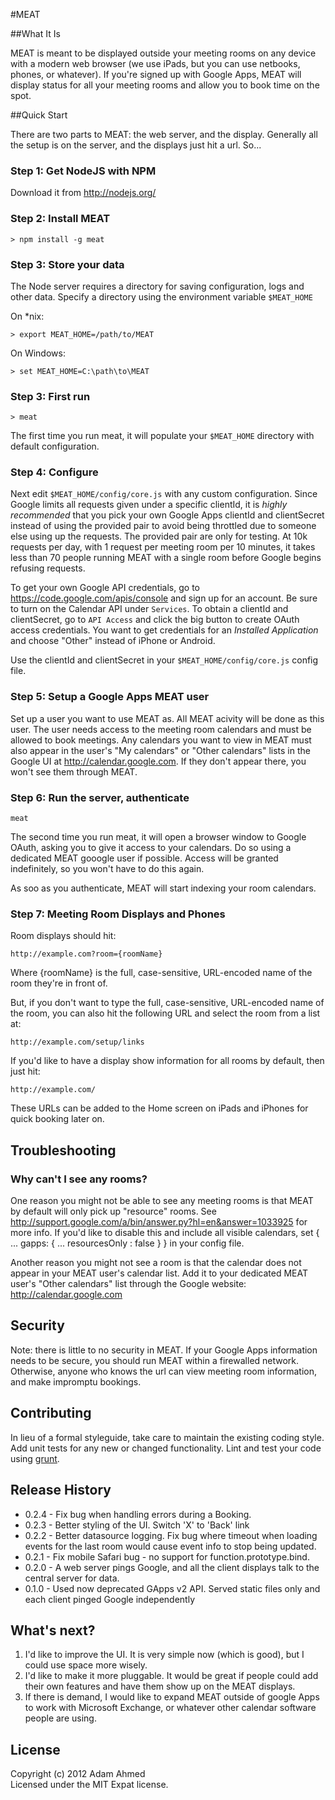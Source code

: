 #MEAT

##What It Is

MEAT is meant to be displayed outside your meeting rooms on any device with a 
modern web browser (we use iPads, but you can use netbooks, phones, or whatever).
If you're signed up with Google Apps, MEAT will display status for all your 
meeting rooms and allow you to book time on the spot.

##Quick Start

There are two parts to MEAT: the web server, and the display.  Generally all the
setup is on the server, and the displays just hit a url. So...

### Step 1: Get NodeJS with NPM

Download it from http://nodejs.org/

### Step 2: Install MEAT

```
> npm install -g meat
```

### Step 3: Store your data

The Node server requires a directory for saving configuration, logs and other data. Specify a directory using the environment variable `$MEAT_HOME`

On *nix:
```
> export MEAT_HOME=/path/to/MEAT
```

On Windows:
```
> set MEAT_HOME=C:\path\to\MEAT
```

### Step 3: First run
```
> meat
```

The first time you run meat, it will populate your `$MEAT_HOME` directory with default configuration.

### Step 4: Configure

Next edit `$MEAT_HOME/config/core.js` with any custom configuration. Since Google limits all requests given under a specific clientId, it is *highly recommended* that you pick your own Google Apps clientId and clientSecret instead of using the provided pair to avoid being throttled due to someone else using up the requests. The provided pair are only for testing. At 10k requests per day, with 1 request per meeting room per 10 minutes, it takes less than 70 people running MEAT with a single room before Google begins refusing requests.

To get your own Google API credentials, go to https://code.google.com/apis/console and sign up for an account. Be sure to turn on the Calendar API under `Services`. To obtain a clientId and clientSecret, go to `API Access` and click the big button to create OAuth access credentials. You want to get credentials for an *Installed Application* and choose "Other" instead of iPhone or Android.

Use the clientId and clientSecret in your `$MEAT_HOME/config/core.js` config file.

### Step 5: Setup a Google Apps MEAT user

Set up a user you want to use MEAT as. All MEAT acivity will be done as this user.
The user needs access to the meeting room calendars and must be allowed to book meetings.
Any calendars you want to view in MEAT must also appear in the user's "My calendars" or "Other calendars" lists in the Google UI at http://calendar.google.com. If they don't appear there, you won't see them through MEAT.

### Step 6: Run the server, authenticate

```
meat
```

The second time you run meat, it will open a browser window to Google OAuth, asking you to give it access to your calendars. Do so using a dedicated MEAT gooogle user if possible. Access will be granted indefinitely, so you won't have to do this again.

As soo as you authenticate, MEAT will start indexing your room calendars.

### Step 7: Meeting Room Displays and Phones
Room displays should hit:

    http://example.com?room={roomName}

Where {roomName} is the full, case-sensitive, URL-encoded name of the room 
they're in front of.

But, if you don't want to type the full, case-sensitive, URL-encoded name of the room,
you can also hit the following URL and select the room from a list at:

    http://example.com/setup/links

If you'd like to have a display show information for all rooms by default, 
then just hit:

    http://example.com/

These URLs can be added to the Home screen on iPads and iPhones for quick booking later on.

## Troubleshooting

### Why can't I see any rooms?

One reason you might not be able to see any meeting rooms is that MEAT by default will only pick up "resource" rooms. See http://support.google.com/a/bin/answer.py?hl=en&answer=1033925 for more info. If you'd like to disable this and include all visible calendars, set { ... gapps: { ... resourcesOnly : false } } in your config file.

Another reason you might not see a room is that the calendar does not appear in your MEAT user's calendar list. Add it to your dedicated MEAT user's "Other calendars" list through the Google website: http://calendar.google.com

## Security

Note: there is little to no security in MEAT. If your Google Apps information needs to be secure, you should run MEAT within a firewalled network. Otherwise, anyone who knows the url can view meeting room information, and make impromptu bookings.

## Contributing
In lieu of a formal styleguide, take care to maintain the existing coding style. Add unit tests for any new or changed functionality. Lint and test your code using [grunt](https://github.com/cowboy/grunt).

## Release History
* 0.2.4 - Fix bug when handling errors during a Booking.
* 0.2.3 - Better styling of the UI. Switch 'X' to 'Back' link
* 0.2.2 - Better datasource logging. Fix bug where timeout when loading events for the last room would cause event info to stop being updated.
* 0.2.1 - Fix mobile Safari bug - no support for function.prototype.bind.
* 0.2.0 - A web server pings Google, and all the client displays talk to the central server for data.
* 0.1.0 - Used now deprecated GApps v2 API. Served static files only and each client pinged Google independently

## What's next?

1. I'd like to improve the UI. It is very simple now (which is good), but I could use space more wisely.
2. I'd like to make it more pluggable. It would be great if people could add their own features and have them show up on the MEAT displays.
3. If there is demand, I would like to expand MEAT outside of google Apps to work with Microsoft Exchange, or whatever other calendar software people are using.

## License
Copyright (c) 2012 Adam Ahmed  
Licensed under the MIT Expat license.
